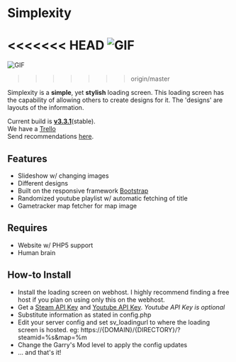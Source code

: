 Simplexity
==========

<<<<<<< HEAD
![GIF](https://scr.metagala.xyz/1453436893.jpg)
=======
![GIF](http://scr.metagala.xyz/1453435331.gif)
>>>>>>> origin/master

Simplexity is a __simple__, yet __stylish__ loading screen.
This loading screen has the capability of allowing others to create designs for it.
The 'designs' are layouts of the information.

Current build is __[v3.3.1](https://github.com/LordNature/Simplexity/releases/tag/v3.3.1-alpha)__(stable).  
We have a [Trello](https://trello.com/b/pXQcpmIa/simplexity)  
Send recommendations [here](https://github.com/LordNature/Simplexity/issues/new).

## Features

* Slideshow w/ changing images
* Different designs
* Built on the responsive framework [Bootstrap](https://getbootstrap.com)
* Randomized youtube playlist w/ automatic fetching of title
* Gametracker map fetcher for map image

## Requires

* Website w/ PHP5 support
* Human brain

## How-to Install

* Install the loading screen on webhost. I highly recommend finding a free host if you plan on using only this on the webhost.
* Get a [Steam API Key](https://steamcommunity.com/dev/apikey) and [Youtube API Key](https://console.developers.google.com/). _Youtube API Key is optional_
* Substitute information as stated in config.php
* Edit your server config and set sv_loadingurl to where the loading screen is hosted. eg: https://{DOMAIN}/{DIRECTORY}/?steamid=%s&map=%m
* Change the Garry's Mod level to apply the config updates
* ... and that's it!
